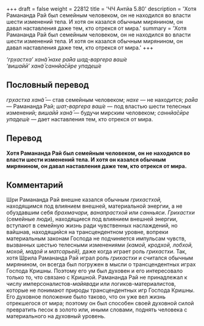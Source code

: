 +++
draft = false
weight = 22812
title = 'ЧЧ Антйа 5.80'
description = 'Хотя Рамананда Рай был семейным человеком, он не находился во власти шести изменений тела. И хотя он казался обычным мирянином, он давал наставления даже тем, кто отрекся от мира.'
summary = 'Хотя Рамананда Рай был семейным человеком, он не находился во власти шести изменений тела. И хотя он казался обычным мирянином, он давал наставления даже тем, кто отрекся от мира.'
+++

_‘гр̣хастха’ хан̃а̄ нахе ра̄йа шад̣-варгера ваш́е  
‘вишайӣ’ хан̃а̄ саннйа̄сӣре упадеш́е_

## Пословный перевод

_гр̣хастха_ _хан̃а̄_ — став семейным человеком; _нахе_ — не находится; _ра̄йа_ — Рамананда Рай; _шат̣_\-_варгера_ _ваш́е_ — под властью шести телесных изменений; _вишайӣ_ _хан̃а̄_ — будучи мирским человеком; _саннйа̄сӣре_ _упадеш́е_ — дает наставления тем, кто отрекся от мира.

## Перевод

**Хотя Рамананда Рай был семейным человеком, он не находился во власти шести изменений тела. И хотя он казался обычным мирянином, он давал наставления даже тем, кто отрекся от мира.**

## Комментарий

Шри Рамананда Рай внешне казался обычным _грихастхой,_ находящимся под влиянием внешней, материальной энергии, а не обуздавшим себя _брахмачари, ванапрастхой_ или _санньяси_. _Грихастхи_ (семейные люди), находящиеся под влиянием внешней энергии, вступают в семейную жизнь ради чувственных наслаждений, но вайшнав, находящийся на трансцендентном уровне, вопреки материальным законам Господа не подчиняется импульсам чувств, вызванных шестью телесными изменениями _(камой, кродхой, лобхой, мохой, мадой_ и _матсарьей),_ даже когда играет роль _грихастхи_. Так, хотя Шрила Рамананда Рай играл роль _грихастхи_ и считался обычным мирянином, он всегда был погружен в мысли о трансцендентных играх Господа Кришны. Поэтому его ум был духовен и его интересовало только то, что связано с Кришной. Рамананда Рай не принадлежал к числу имперсоналистов-_майявади_ или логиков-материалистов, которые не понимают природы трансцендентных игр Господа Кришны. Его духовное положение было таково, что он уже вел жизнь отрекшегося от мира; поэтому он был способен своей духовной силой превратить песок в золото или, иными словами, поднять человека с материального на духовный уровень.
